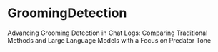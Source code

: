 # GroomingDetection
Advancing Grooming Detection in Chat Logs: Comparing Traditional Methods and Large Language Models with a Focus on Predator Tone
